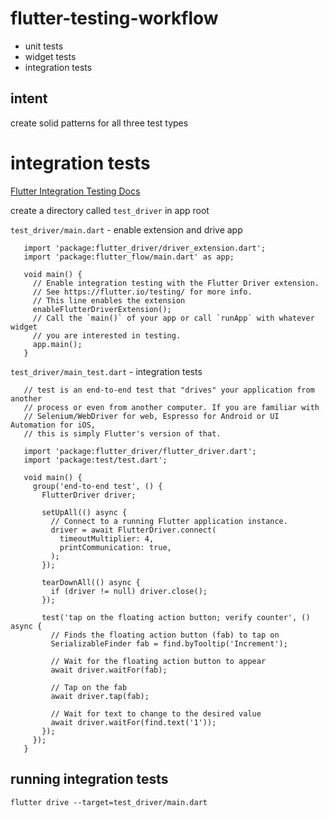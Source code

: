 # flutter-testing-workflow

- unit tests
- widget tests
- integration tests

## intent

create solid patterns for all three test types

# integration tests

[Flutter Integration Testing Docs](https://flutter.io/docs/testing#integration-testing)

create a directory called `test_driver` in app root

`test_driver/main.dart` - enable extension and drive app

```// This line imports the extension
   import 'package:flutter_driver/driver_extension.dart';
   import 'package:flutter_flow/main.dart' as app;
   
   void main() {
     // Enable integration testing with the Flutter Driver extension.
     // See https://flutter.io/testing/ for more info.
     // This line enables the extension
     enableFlutterDriverExtension();
     // Call the `main()` of your app or call `runApp` with whatever widget
     // you are interested in testing.
     app.main();
   }
```
  
`test_driver/main_test.dart` - integration tests

```// This is a basic Flutter Driver test for the application. A Flutter Driver
   // test is an end-to-end test that "drives" your application from another
   // process or even from another computer. If you are familiar with
   // Selenium/WebDriver for web, Espresso for Android or UI Automation for iOS,
   // this is simply Flutter's version of that.
   
   import 'package:flutter_driver/flutter_driver.dart';
   import 'package:test/test.dart';
   
   void main() {
     group('end-to-end test', () {
       FlutterDriver driver;
   
       setUpAll(() async {
         // Connect to a running Flutter application instance.
         driver = await FlutterDriver.connect(
           timeoutMultiplier: 4,
           printCommunication: true,
         );
       });
   
       tearDownAll(() async {
         if (driver != null) driver.close();
       });
   
       test('tap on the floating action button; verify counter', () async {
         // Finds the floating action button (fab) to tap on
         SerializableFinder fab = find.byTooltip('Increment');
   
         // Wait for the floating action button to appear
         await driver.waitFor(fab);
   
         // Tap on the fab
         await driver.tap(fab);
   
         // Wait for text to change to the desired value
         await driver.waitFor(find.text('1'));
       });
     });
   }
```

## running integration tests

    flutter drive --target=test_driver/main.dart
    

    
